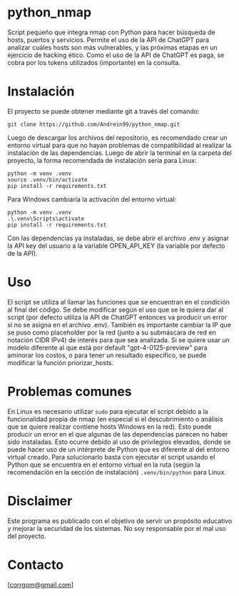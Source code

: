 # python_nmap
Script pequeño que integra nmap con Python para hacer búsqueda de hosts, puertos y servicios. Permite el uso de la API de ChatGPT para analizar cuáles hosts son más vulnerables, y las próximas etapas en un ejercicio de hacking ético.
Como el uso de la API de ChatGPT es paga, se cobra por los tokens utilizados (importante) en la consulta. 

# Instalación

El proyecto se puede obtener mediante git a través del comando:
```
git clone https://github.com/Andrein99/python_nmap.git
```
Luego de descargar los archivos del repositorio, es recomendado crear un entorno virtual para que no hayan problemas de compatibilidad al realizar la instalación de las dependencias. Luego de abrir la terminal en la carpeta del proyecto, la forma recomendada de instalación sería para Linux:
```
python -m venv .venv
source .venv/bin/activate
pip install -r requirements.txt
```
Para Windows cambiaría la activación del entorno virtual:
```
python -m venv .venv
.\.venv\Scripts\activate
pip install -r requirements.txt
```
Con las dependencias ya instaladas, se debe abrir el archivo .env y asignar la API key del usuario a la variable OPEN_API_KEY (la variable por defecto de la API).

# Uso
El script se utiliza al llamar las funciones que se encuentran en el condición al final del código. Se debe modificar según el uso que se le quiera dar al script (por defecto utiliza la API de ChatGPT entonces va producir un error si no se asigna en el archivo .env).
También es importante cambiar la IP que se puso como placeholder por la red (junto a su submáscara de red en notación CIDR IPv4) de interés para que sea analizada.
Si se quiere usar un modelo diferente al que está por default "gpt-4-0125-preview" para aminorar los costos, o para tener un resultado específico, se puede modificar la función priorizar_hosts.

# Problemas comunes
En Linux es necesario utilizar ``` sudo ``` para ejecutar el script debido a la funcionalidad propia de nmap (en especial si el descubrimiento o análisis que se quiere realizar contiene hosts Windows en la red). Esto puede producir un error en el que algunas de las dependencias parecen no haber sido instaladas. Esto ocurre debido al uso de privilegios elevados, donde se puede hacer uso de un intérprete de Python que es diferente al del entorno virtual creado. Para solucionarlo basta con ejecutar el script usando el Python que se encuentra en el entorno virtual en la ruta (según la recomendación en la sección de instalación) ``` .venv/bin/python ``` para Linux.

# Disclaimer
Este programa es publicado con el objetivo de servir un propósito educativo y mejorar la securidad de los sistemas. No soy responsable por el mal uso del proyecto.

# Contacto
[corrgom@gmail.com]
